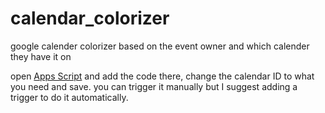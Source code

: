 # calendar_colorizer
google calender colorizer based on the event owner and which calender they have it on

open [Apps Script](https://script.google.com) and add the code there, change the calendar ID to what you need and save. you can trigger it manually but I suggest adding a trigger to do it automatically.
